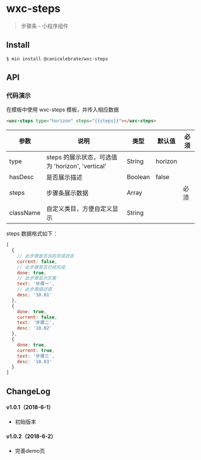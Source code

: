 # wxc-steps

> 步骤条 - 小程序组件

## Install

``` bash
$ min install @canicelebrate/wxc-steps
```


## API

### 代码演示
在模板中使用 wxc-steps 模板，并传入相应数据
```html
<wxc-steps type="horizon" steps="{{steps}}"></wxc-steps>
```
| 参数       | 说明      | 类型       | 默认值       | 必须      |
|-----------|-----------|-----------|-------------|-------------|
| type | steps 的展示状态，可选值为 'horizon', 'vertical' | String | horizon | |
| hasDesc | 是否展示描述 | Boolean  | false | |
| steps | 步骤条展示数据 | Array  |  | 必须 |
| className | 自定义类目，方便自定义显示 | String  | | |


steps 数据格式如下：
```js
[
  {
    // 此步骤是否当前完成状态
    current: false,
    // 此步骤是否已经完成
    done: true,
    // 此步骤显示文案
    text: '步骤一',
    // 此步骤描述语
    desc: '10.01'
  },
  {
    done: true,
    current: false,
    text: '步骤二',
    desc: '10.02'
  },
  {
    done: true,
    current: true,
    text: '步骤三',
    desc: '10.03'
  }
]
```

## ChangeLog

#### v1.0.1（2018-6-1）
- 初始版本
#### v1.0.2（2018-6-2）
- 完善demo页
